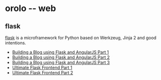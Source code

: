 orolo -- web
============

## flask
[flask](http://flask.pocoo.org/)
is a microframework for Python based on Werkzeug, Jinja 2 and good intentions.

 - [Building a Blog using Flask and AngularJS Part 1](http://tutsbucket.com/tutorials/building-a-blog-using-flask-and-angularjs-part-1/)
 - [Building a Blog using Flask and AngularJS Part 2](http://tutsbucket.com/tutorials/building-a-blog-using-flask-and-angularjs-part-2/)
 - [Building a Blog using Flask and AngularJS Part 3](http://tutsbucket.com/tutorials/building-a-blog-using-flask-and-angularjs-part-3/)
 - [Ultimate Flask Frontend Part 1](https://realpython.com/blog/python/the-ultimate-flask-front-end-part-1)
 - [Ultimate Flask Frontend Part 2](https://realpython.com/blog/python/the-ultimate-flask-front-end-part-2)